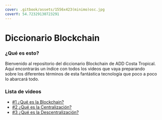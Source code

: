 ```yaml
---
cover: .gitbook/assets/1556x423(minimo)osc.jpg
coverY: 54.72329130723291
---
```


# Diccionario Blockchain

### ¿Qué es esto?

Bienvenido al repositorio del diccionario Blockchain de ADD Costa Tropical. Aquí encontrarás un índice con todos los videos que vaya preparando sobre los diferentes términos de esta fantástica tecnología que poco a poco lo abarcará todo.

### Lista de videos

* [#1 ¿Qué es la Blockchain?](readme/1-que-es-la-blockchain.md)
* [#2 ¿Qué es la Centralización?](readme/2-que-es-la-centralizacion.md)
* [#3 ¿Qué es la Descentralización?](readme/3-que-es-la-descentralizacion.md)
